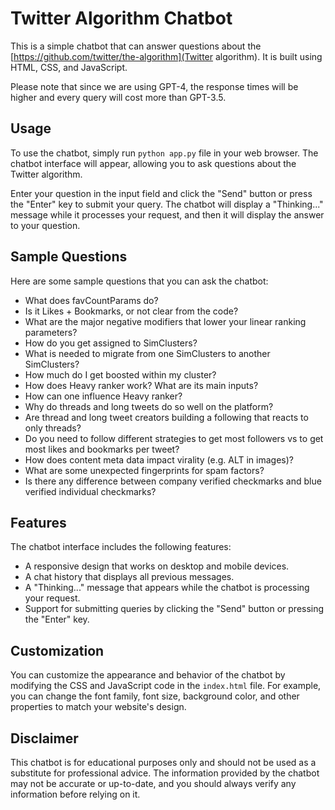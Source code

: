 # Twitter Algorithm Chatbot

This is a simple chatbot that can answer questions about the [https://github.com/twitter/the-algorithm](Twitter algorithm). It is built using HTML, CSS, and JavaScript.

Please note that since we are using GPT-4, the response times will be higher and every query will cost more than GPT-3.5.

## Usage

To use the chatbot, simply run `python app.py` file in your web browser. The chatbot interface will appear, allowing you to ask questions about the Twitter algorithm.

Enter your question in the input field and click the "Send" button or press the "Enter" key to submit your query. The chatbot will display a "Thinking..." message while it processes your request, and then it will display the answer to your question.

## Sample Questions

Here are some sample questions that you can ask the chatbot:

-   What does favCountParams do?
-   Is it Likes + Bookmarks, or not clear from the code?
-   What are the major negative modifiers that lower your linear ranking parameters?
-   How do you get assigned to SimClusters?
-   What is needed to migrate from one SimClusters to another SimClusters?
-   How much do I get boosted within my cluster?
-   How does Heavy ranker work? What are its main inputs?
-   How can one influence Heavy ranker?
-   Why do threads and long tweets do so well on the platform?
-   Are thread and long tweet creators building a following that reacts to only threads?
-   Do you need to follow different strategies to get most followers vs to get most likes and bookmarks per tweet?
-   How does content meta data impact virality (e.g. ALT in images)?
-   What are some unexpected fingerprints for spam factors?
-   Is there any difference between company verified checkmarks and blue verified individual checkmarks?

## Features

The chatbot interface includes the following features:

-    A responsive design that works on desktop and mobile devices.
-    A chat history that displays all previous messages.
-    A "Thinking..." message that appears while the chatbot is processing your request.
-    Support for submitting queries by clicking the "Send" button or pressing the "Enter" key.

## Customization

You can customize the appearance and behavior of the chatbot by modifying the CSS and JavaScript code in the `index.html` file. For example, you can change the font family, font size, background color, and other properties to match your website's design.

## Disclaimer

This chatbot is for educational purposes only and should not be used as a substitute for professional advice. The information provided by the chatbot may not be accurate or up-to-date, and you should always verify any information before relying on it.
